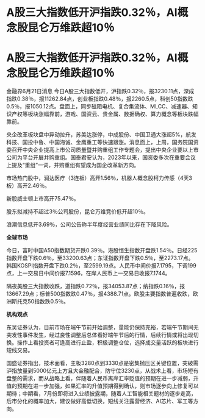 # A股三大指数低开沪指跌0.32％，AI概念股昆仑万维跌超10％

# A股三大指数低开沪指跌0.32％，AI概念股昆仑万维跌超10％

金融界6月21日消息
今日A股三大指数低开，沪指跌0.32％，报3230.11点，深成指跌0.38％，报11262.84点，创业板指跌0.48％，报2260.5点，科创50指数跌0.5％，报1050.12点。盘面上，同步磁阻电机、复合集流体、MLCC、减速器、知识产权等板块涨幅靠前，游戏、国资云、贵金属、数据确权、算力概念等板块跌幅靠前。

央企改革板块盘中异动拉升，苏美达涨停，中成股份、中国卫通大涨超5%，航发科技、国投中鲁、中国海诚、金鹰重工等快速跟涨。消息面上，上周，国务院国资委召开中央企业提高上市公司质量暨并购重组工作专题会，提出中央企业要以上市公司为平台开展并购重组。国泰君安认为，2023年以来，国资委多次在重要会议上提及“重组”一词，并购重组有望成为国企改革新方向。

市场热门股中，润达医疗（3连板）高开1.56％，机器人概念股柯力传感（4天3板）高开2.46％。

新股威士顿上市高开75.47％。

股东拟减持不超过3％公司股份，昆仑万维竞价低开超10％。

浪潮信息低开3.69％，公司公告称半年度经营业绩同比存在下降风险。

**全球市场**

今日，富时中国A50指数期货开跌0.39％。港股恒生指数开盘跌1.54％。日经225指数开盘下跌0.6％，至33200.63点；东证指数开盘下跌0.5％，至2273.17点。韩国KOSPI指数开盘下跌0.2％，至2599.19点。人民币中间价报7.1795，下调199点，上一交易日中间价报7.1596，在岸人民币上一交易日收报7.1744。

隔夜美股三大指数收跌，道指跌0.72％，报34053.87点；纳指跌0.16％，报13667.29点；标普500指数跌0.47％，报4388.71点。欧股主要指数普遍收跌，欧洲斯托克50指数跌0.5％。

**机构观点**

东吴证券认为，目前市场在端午节前开始调整，量能仍保持充裕，若端午节期间无突发性事件发生，经过良性调整后总体看好端午节后的行情，后续行情或将出现切换。操作上看投资者可逢高进行止盈，积极调整仓位，选择成交量活跃的板块进行短线交易。

国盛证券指出，技术面看，主板3280点到3330点是密集抛压区关键位置，突破需沪指放量到5000亿元上方且大金融配合，防守位3230点，从战术上看，市场短有盘整的需求，而从战略上看，伴随着人民币离岸汇率贬值的预期在进一步减弱，升值的预期在进一步加强，如果汇率的升值预期得到确认，则市场逐步向上修复可以期待；中期看，7月份即将进入业绩披露期，随着人工智能相关题材的逐步走高，后市分化的概率加大，建议做好高低切换，短线关注露营经济、AI芯片、军工等方向。

